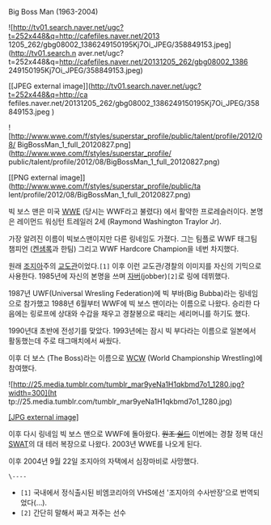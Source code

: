 Big Boss Man (1963-2004)

![http://tv01.search.naver.net/ugc?t=252x448&q=http://cafefiles.naver.net/2013
1205_262/gbg08002_1386249150195Kj7Oi_JPEG/358849153.jpeg](http://tv01.search.n
aver.net/ugc?t=252x448&q=http://cafefiles.naver.net/20131205_262/gbg08002_1386
249150195Kj7Oi_JPEG/358849153.jpeg)

[[JPEG external image]](http://tv01.search.naver.net/ugc?t=252x448&q=http://ca
fefiles.naver.net/20131205_262/gbg08002_1386249150195Kj7Oi_JPEG/358849153.jpeg
)

  

![http://www.wwe.com/f/styles/superstar_profile/public/talent/profile/2012/08/
BigBossMan_1_full_20120827.png](http://www.wwe.com/f/styles/superstar_profile/
public/talent/profile/2012/08/BigBossMan_1_full_20120827.png)

[[PNG external image]](http://www.wwe.com/f/styles/superstar_profile/public/ta
lent/profile/2012/08/BigBossMan_1_full_20120827.png)

빅 보스 맨은 미국 [WWE](WWE.md) (당시는 WWF라고 불렸다) 에서 활약한 프로레슬러이다. 본명은 레이먼드 워싱턴 트레일러
2세 (Raymond Washington Traylor Jr).

가장 알려진 이름이 빅보스맨이지만 다른 링네임도 가졌다. 그는 팀플로 WWF 태그팀 챔피언 ([켄샘록](%EC%BC%84%20%EC%83%98%EB%A1%9D.md)과 한팀) 그리고 WWF Hardcore Champion을 네번
차지했다.

원래 [조지아](%EC%A1%B0%EC%A7%80%EC%95%84.md)주의
[교도관](%EA%B5%90%EB%8F%84%EA%B4%80.md)이었다.`[1]` 이후 이런 교도관/경찰의 이미지를 자신의 기믹으로
사용한다. 1985년에 자신의 본명을 쓰며 [자버](%EC%9E%90%EB%B2%84.md)(jobber)`[2]`로 링에 데뷔했다.

1987년 UWF(Universal Wresling Federation)에 빅 부바(Big Bubba)라는 링네임으로 참가했고 1988년
6월부터 WWF에 빅 보스 맨이라는 이름으로 나왔다. 승리한 다음에는 링로프에 상대와 수갑을 채우고 경찰봉으로 때리는 세리머니를 하기도
했다.

1990년대 초반에 전성기를 맞았다. 1993년에는 잠시 빅 부다라는 이름으로 일본에서 활동했는데 주로 태그매치에서 싸웠다.

이후 더 보스 (The Boss)라는 이름으로 [WCW](WCW.md) (World Championship Wrestling)에
참여했다.

![http://25.media.tumblr.com/tumblr_mar9yeNa1H1qkbmd7o1_1280.jpg?width=300](ht
tp://25.media.tumblr.com/tumblr_mar9yeNa1H1qkbmd7o1_1280.jpg)

[[JPG external
image]](http://25.media.tumblr.com/tumblr_mar9yeNa1H1qkbmd7o1_1280.jpg)

  
이후 다시 링네임 빅 보스 맨으로 WWF에 돌아왔다. <del>원조
[쉴드](%EC%89%B4%EB%93%9C%28WWE%29.md)</del> 이번에는 경찰 정복 대신
[SWAT](SWAT.md)의 대 테러 복장으로 나왔다. 2003년 WWE를 나오게 된다.

이후 2004년 9월 22일 조지아의 자택에서 심장마비로 사망했다.

`\----`

  * `[1]` 국내에서 정식출시된 비엠코리아의 VHS에선 '조지아의 수사반장'으로 번역되었다(…).
  * `[2]` 간단히 말해서 짜고 져주는 선수

